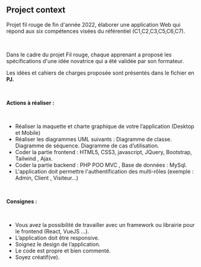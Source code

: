 <div class="sc-7lcum6-0 edCusw"><h2 class="ekeyz-0 dPTSJD">Project context</h2><div><div><p class="ekeyz-0 jasXoh">Projet fil rouge de fin d'année 2022, élaborer une application Web qui répond aux six compétences visées du référentiel (C1,C2,C3,C5,C6,C7).</p>
<p class="ekeyz-0 jasXoh">​</p>
<p class="ekeyz-0 jasXoh">Dans le cadre du projet Fil rouge, chaque apprenant a proposé les spécifications d'une idée novatrice qui a été validée par son formateur.</p>
<p class="ekeyz-0 jasXoh">Les idées et cahiers de charges proposée sont présentés dans le fichier en <b>PJ.</b></p>
<p class="ekeyz-0 jasXoh">​</p>
<p class="ekeyz-0 jasXoh"><b>Actions à réaliser :</b></p>
<p class="ekeyz-0 jasXoh">​</p>
<ul class="ekeyz-0 kxmj7s-0 jWuork ccbvZr">
<li>Réaliser la maquette et charte graphique de votre l’application (Desktop et Mobile)</li>
<li>Réaliser les diagrammes UML suivants : Diagramme de classe. Diagramme de séquence. Diagramme de cas d’utilisation.</li>
<li>Coder la partie frontend : HTML5, CSS3, javascript, JQuery, Bootstrap, Tailwind , Ajax.</li>
<li>Coder la partie backend : PHP POO MVC , Base de données : MySql.</li>
<li>L'application doit permettre l'authentification des multi-rôles (exemple : Admin, Client , Visiteur...)</li>
</ul>
<p class="ekeyz-0 jasXoh">​</p>
<p class="ekeyz-0 jasXoh"><b>Consignes :</b></p>
<p class="ekeyz-0 jasXoh">​</p>
<ul class="ekeyz-0 kxmj7s-0 jWuork ccbvZr">
<li>Vous avez la possibilité de travailler avec un framework ou librairie pour le frontend (React, VueJS …).</li>
<li>L’application doit être responsive.</li>
<li>Soignez le design de l’application.</li>
<li>Le code est propre et bien commenté.</li>
<li>Soyez créatif(ve).</li>
</ul>
<p class="ekeyz-0 jasXoh">​</p>
</div></div></div>
